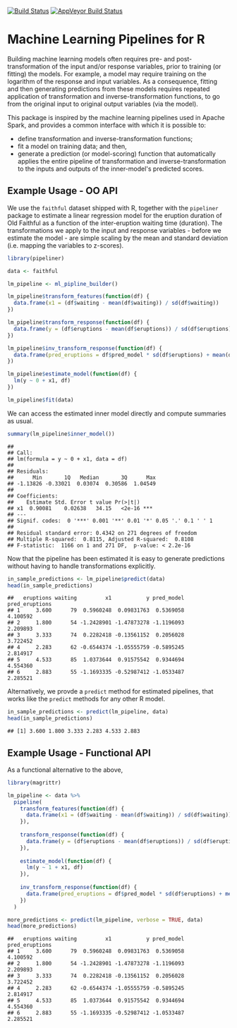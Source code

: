 
<!-- README.md is generated from README.Rmd. Please edit that file -->
<!-- [![codecov](https://codecov.io/github/alexioannides/pipeliner/branch/master/graphs/badge.svg)](https://codecov.io/github/alexioannides/pipeliner) -->
[![Build Status](https://travis-ci.org/AlexIoannides/pipeliner.svg?branch=master)](https://travis-ci.org/AlexIoannides/pipeliner) [![AppVeyor Build Status](https://ci.appveyor.com/api/projects/status/github/AlexIoannides/pipeliner?branch=master&svg=true)](https://ci.appveyor.com/project/AlexIoannides/pipeliner) <!--[![cran version](http://www.r-pkg.org/badges/version/pipeliner)](https://cran.r-project.org/package=pipeliner) [![rstudio mirror downloads](http://cranlogs.r-pkg.org/badges/grand-total/pipeliner)](https://github.com/metacran/cranlogs.app)-->

Machine Learning Pipelines for R
================================

Building machine learning models often requires pre- and post-transformation of the input and/or response variables, prior to training (or fitting) the models. For example, a model may require training on the logarithm of the response and input variables. As a consequence, fitting and then generating predictions from these models requires repeated application of transformation and inverse-transformation functions, to go from the original input to original output variables (via the model).

This package is inspired by the machine learning pipelines used in Apache Spark, and provides a common interface with which it is possible to:

-   define transformation and inverse-transformation functions;
-   fit a model on training data; and then,
-   generate a prediction (or model-scoring) function that automatically applies the entire pipeline of transformation and inverse-transformation to the inputs and outputs of the inner-model's predicted scores.

Example Usage - OO API
----------------------

We use the `faithful` dataset shipped with R, together with the `pipeliner` package to estimate a linear regression model for the eruption duration of Old Faithful as a function of the inter-eruption waiting time (duration). The transformations we apply to the input and response variables - before we estimate the model - are simple scaling by the mean and standard deviation (i.e. mapping the variables to z-scores).

``` r
library(pipeliner)

data <- faithful

lm_pipeline <- ml_pipline_builder()

lm_pipeline$transform_features(function(df) { 
  data.frame(x1 = (df$waiting - mean(df$waiting)) / sd(df$waiting))
})

lm_pipeline$transform_response(function(df) {
  data.frame(y = (df$eruptions - mean(df$eruptions)) / sd(df$eruptions))
})

lm_pipeline$inv_transform_response(function(df) { 
  data.frame(pred_eruptions = df$pred_model * sd(df$eruptions) + mean(df$eruptions))
})

lm_pipeline$estimate_model(function(df) { 
  lm(y ~ 0 + x1, df)
})

lm_pipeline$fit(data)
```

We can access the estimated inner model directly and compute summaries as usual.

``` r
summary(lm_pipeline$inner_model())
```

    ## 
    ## Call:
    ## lm(formula = y ~ 0 + x1, data = df)
    ## 
    ## Residuals:
    ##      Min       1Q   Median       3Q      Max 
    ## -1.13826 -0.33021  0.03074  0.30586  1.04549 
    ## 
    ## Coefficients:
    ##    Estimate Std. Error t value Pr(>|t|)    
    ## x1  0.90081    0.02638   34.15   <2e-16 ***
    ## ---
    ## Signif. codes:  0 '***' 0.001 '**' 0.01 '*' 0.05 '.' 0.1 ' ' 1
    ## 
    ## Residual standard error: 0.4342 on 271 degrees of freedom
    ## Multiple R-squared:  0.8115, Adjusted R-squared:  0.8108 
    ## F-statistic:  1166 on 1 and 271 DF,  p-value: < 2.2e-16

Now that the pipeline has been estimated it is easy to generate predictions without having to handle transformations explicitly.

``` r
in_sample_predictions <- lm_pipeline$predict(data)
head(in_sample_predictions)
```

    ##   eruptions waiting         x1           y pred_model pred_eruptions
    ## 1     3.600      79  0.5960248  0.09831763  0.5369058       4.100592
    ## 2     1.800      54 -1.2428901 -1.47873278 -1.1196093       2.209893
    ## 3     3.333      74  0.2282418 -0.13561152  0.2056028       3.722452
    ## 4     2.283      62 -0.6544374 -1.05555759 -0.5895245       2.814917
    ## 5     4.533      85  1.0373644  0.91575542  0.9344694       4.554360
    ## 6     2.883      55 -1.1693335 -0.52987412 -1.0533487       2.285521

Alternatively, we provde a `predict` method for estimated pipelines, that works like the `predict` methods for any other R model.

``` r
in_sample_predictions <- predict(lm_pipeline, data)
head(in_sample_predictions)
```

    ## [1] 3.600 1.800 3.333 2.283 4.533 2.883

Example Usage - Functional API
------------------------------

As a functional alternative to the above,

``` r
library(magrittr)

lm_pipeline <- data %>% 
  pipeline(
    transform_features(function(df) { 
      data.frame(x1 = (df$waiting - mean(df$waiting)) / sd(df$waiting))
    }),
    
    transform_response(function(df) {
      data.frame(y = (df$eruptions - mean(df$eruptions)) / sd(df$eruptions))
    }),
    
    estimate_model(function(df) { 
      lm(y ~ 1 + x1, df)
    }),
    
    inv_transform_response(function(df) { 
      data.frame(pred_eruptions = df$pred_model * sd(df$eruptions) + mean(df$eruptions))
    })
  )

more_predictions <- predict(lm_pipeline, verbose = TRUE, data)  
head(more_predictions)
```

    ##   eruptions waiting         x1           y pred_model pred_eruptions
    ## 1     3.600      79  0.5960248  0.09831763  0.5369058       4.100592
    ## 2     1.800      54 -1.2428901 -1.47873278 -1.1196093       2.209893
    ## 3     3.333      74  0.2282418 -0.13561152  0.2056028       3.722452
    ## 4     2.283      62 -0.6544374 -1.05555759 -0.5895245       2.814917
    ## 5     4.533      85  1.0373644  0.91575542  0.9344694       4.554360
    ## 6     2.883      55 -1.1693335 -0.52987412 -1.0533487       2.285521
